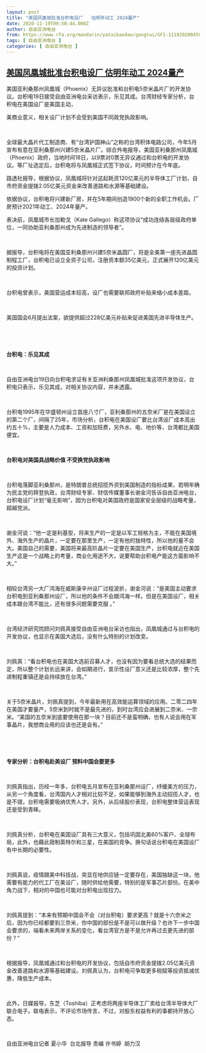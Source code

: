 ```yaml
---
layout: post
title: "美国凤凰城批准台积电设厂   估明年动工 2024量产"
date: 2020-11-19T09:50:44.000Z
author: 自由亚洲电台
from: https://www.rfa.org/mandarin/yataibaodao/gangtai/GF1-11192020045036.html
tags: [ 自由亚洲电台 ]
categories: [ 自由亚洲电台 ]
---
```

<!--1605779444000-->
[美国凤凰城批准台积电设厂   估明年动工 2024量产](https://www.rfa.org/mandarin/yataibaodao/gangtai/GF1-11192020045036.html)
------

<div>
<p>美国亚利桑那州凤凰城（Phoenix）无异议批准和台积电5奈米晶片厂的开发协议。台积电19日接受自由亚洲电台采访表示，乐见其成。台湾财经专家分析，台积电在美国设厂是美国主动，</p><p>美商业意义，相关设厂计划不会受到美国不同政党执政影响。</p><p> </p><p><span>全球最大晶片代工制造商、有“台湾护国神山”之称的台湾积体电路公司，今年5月宣布有意在亚利桑那州兴建5奈米晶片厂。综合外电报导，美国亚利桑那州凤凰城（Phoenix）政府，当地时间18日，以9票对0票无异议通过和台积电的开发协议。等厂址选定后，台积电将与凤凰城正式签下协议，时间预计在今年底。</span></p><p><span>路透社报导，根据协议，凤凰城将针对这起耗资120亿美元的半导体工厂计划，自市府资金提拨2.05亿美元资金来改善道路和水源等基础建设。</span></p><p><span>依据协议，台积电将兴建新厂房，并在5年期间创造1900个新的全职工作机会。厂房预计2021年动工、2024年量产。</span></p><p><span>表决前，凤凰城市长加勒戈（Kate Gallego）称这项协议“成功连结各层级政府单位，一同协助亚利桑那州成为先进制造的领导者”。</span></p><p> </p><p>据报导，台积电将在美国亚利桑那州兴建5奈米晶圆厂，将是全美第一座先进晶圆制程工厂，台积电已设立全资子公司，注册资本额35亿美元，正式展开120亿美元的投资计划。</p><p> </p><p>台积电曾表示，美国营运成本较高，设厂也需要联邦政府补贴来缩小成本差距。</p><p> </p><p>美国国会6月提出法案，欲提供超过228亿美元补贴来促进美国先进半导体生产。</p><p> </p><p> </p><p><b>台积电：乐见其成</b><b></b></p><p> </p><p>自由亚洲电台19日向台积电求证有关亚洲利桑那州凤凰城批准这项开发协议，台积电只表示，乐见其成，对相关协议内容，并未透露。</p><p> </p><p>台积电1995年在华盛顿州设立首座八寸厂，亚利桑那州的五奈米厂是在美国设立的第二个厂，间隔了25年，市场分析，台积电在美国设厂要比台湾设厂成本高出约五十%，主要是人力成本、工资和加班费，另外水、电、地价等，台湾都比美国便宜。</p><p> </p><p><b>台积电对美国具战略价值</b><b> </b><b>不受换党执政影响</b><b></b></p><p> </p><p>台积电落脚亚利桑那州，是特朗普总统招揽外资到美国制造的指标成果，若明年确为民主党的拜登执政，台湾财经专家、财信传媒董事长谢金河告诉自由亚洲电台，台积电设厂计划“毫无影响”，因为台积电对美国政府是国家安全层级的战略考量，超越党派。</p><p> </p><p>谢金河说：“他一定是利基型，将来生产的一定是以军工规格为主，不能在美国境外、海外生产的晶片，一定要在那里生产，一定有他的独特性，所以他的量不会大。美国自己的需要，美国将来最高阶晶片一定要在美国生产，台积电就近在美国生产这是一个战略上的考量，商业化用途不大，说要帮助台积电产能这方面影响不大。”</p><p> </p><p>相较台湾另一大厂鸿海在威斯康辛州设厂过程波折，谢金河说：“是美国主动要求台积电到亚利桑那州设厂，所以他的条件不会跟鸿海一样。但是在美国设厂，相关成本跟台湾不能比，还有很多问题需要克服 。”</p><p> </p><p>台湾经济研究院顾问刘佩真接受自由亚洲电台采访也指出，凤凰城通过与台积电的开发协议，也显示在美国大选后，没有什么特别的计划改变。</p><p> </p><p>刘佩真：“看台积电也在美国大选前召募人才，也没有因为要看总统大选的结果而定，所以整个计划长远来讲，会如期进行，宣示性设厂意义还是比较浓厚，整个先进制程重镇还是会持续放在台湾。”</p><p> </p><p>关于5奈米晶片，刘佩真提到，今年最新用在高效能运算领域的应用。二零二四年在美国才要量产，5奈米到时就不是最先进的，到时台湾应会进展到二奈米、一奈米。“美国的五奈米到底要使用在那一块？目前还不是蛮明确，也有人说会用在军事晶片，我想商业用的应该也还是会有。”</p><p> </p><p> </p><p><b>专家分析：台积电赴美设厂</b><b> </b><b>预料中国会要更多</b><b></b></p><p> </p><p>刘佩真指出，历经一年多，台积电五月宣布在亚利桑那州设厂，纾缓美方的压力，从另一个角度看，台湾国内人才相对比较不足，如果能够到海外主动招揽人才，也是不错，台积电需要吸纳优秀人才。另外，从后续股价表现，台积电整体营运表现还是受到青睐。</p><p> </p><p>刘佩真分析，台积电在美国设厂具有三大意义，包括巩固北美60%客户、全球布局，此外，也藉此箝制英特尔和三星，在美国的竞争。换句话说台积电在美国设厂有中长期的必要性。</p><p> </p><p>刘佩真说，疫情跟美中科技战，突显在地供应链一定要存在，美国独缺这一块，他需要有能力的代工厂在美设厂，随时供给他需要，特别的是军事芯片部份。在美中角力战下，相对的中国也可能对台积电出现拉力。</p><p> </p><p>刘佩真提到：“本来有预期中国会不会（对台积电）要求更高？就是十六奈米之后，因为你已经都要到三奈米，你中国的部份是不是可以做升级？也许下一步中国会要求的，端看未来两岸关系的变化，看台湾官方是不是允许再过去更先进的部份？”</p><p> </p><p>根据报导，凤凰城通过和台积电的开发协议，包括自市府资金提拨2.05亿美元资金改善道路和水源等基础建设。刘佩真认为，台积电可争取更多税赋等投资抵减优惠，降低生产成本。</p><p> </p><p>此外，日媒报导，东芝（Toshiba）正考虑将两座半导体工厂卖给台湾半导体大厂联合电子。联电表示，不评论市场传言，不过，对股东权益有利的事都持开放心态。</p><p> </p><p>自由亚洲电台记者 夏小华  台北报导 责编 许书婷  胡力汉</p>
</div>
